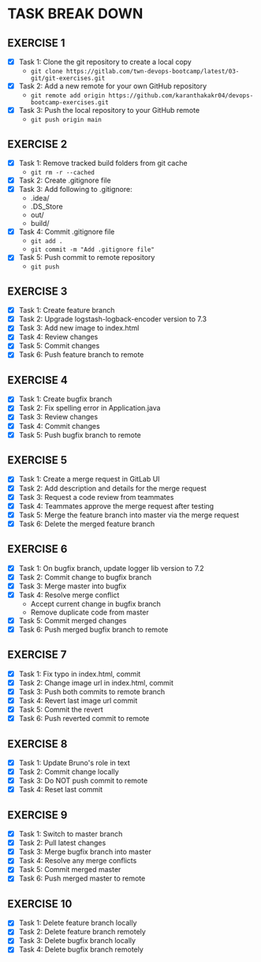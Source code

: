# TASK BREAK DOWN

## EXERCISE 1

- [x] Task 1: Clone the git repository to create a local copy
  - `git clone https://gitlab.com/twn-devops-bootcamp/latest/03-git/git-exercises.git`
- [x] Task 2: Add a new remote for your own GitHub repository
  - `git remote add origin https://github.com/karanthakakr04/devops-bootcamp-exercises.git`
- [x] Task 3: Push the local repository to your GitHub remote
  - `git push origin main`

## EXERCISE 2

- [x] Task 1: Remove tracked build folders from git cache
  - `git rm -r --cached`
- [x] Task 2: Create .gitignore file
- [x] Task 3: Add following to .gitignore:
  - .idea/
  - .DS_Store
  - out/
  - build/
- [x] Task 4: Commit .gitignore file
  - `git add .`
  - `git commit -m "Add .gitignore file"`
- [x] Task 5: Push commit to remote repository
  - `git push`

## EXERCISE 3

- [x] Task 1: Create feature branch
- [x] Task 2: Upgrade logstash-logback-encoder version to 7.3
- [x] Task 3: Add new image to index.html
- [x] Task 4: Review changes
- [x] Task 5: Commit changes
- [x] Task 6: Push feature branch to remote

## EXERCISE 4

- [x] Task 1: Create bugfix branch
- [x] Task 2: Fix spelling error in Application.java
- [x] Task 3: Review changes
- [x] Task 4: Commit changes
- [x] Task 5: Push bugfix branch to remote

## EXERCISE 5

- [x] Task 1: Create a merge request in GitLab UI
- [x] Task 2: Add description and details for the merge request
- [x] Task 3: Request a code review from teammates
- [x] Task 4: Teammates approve the merge request after testing
- [x] Task 5: Merge the feature branch into master via the merge request
- [x] Task 6: Delete the merged feature branch

## EXERCISE 6

- [x] Task 1: On bugfix branch, update logger lib version to 7.2
- [x] Task 2: Commit change to bugfix branch
- [x] Task 3: Merge master into bugfix
- [x] Task 4: Resolve merge conflict
  - Accept current change in bugfix branch
  - Remove duplicate code from master
- [x] Task 5: Commit merged changes
- [x] Task 6: Push merged bugfix branch to remote

## EXERCISE 7

- [x] Task 1: Fix typo in index.html, commit
- [x] Task 2: Change image url in index.html, commit
- [x] Task 3: Push both commits to remote branch
- [x] Task 4: Revert last image url commit
- [x] Task 5: Commit the revert
- [x] Task 6: Push reverted commit to remote

## EXERCISE 8

- [x] Task 1: Update Bruno's role in text
- [x] Task 2: Commit change locally
- [x] Task 3: Do NOT push commit to remote
- [x] Task 4: Reset last commit

## EXERCISE 9

- [x] Task 1: Switch to master branch
- [x] Task 2: Pull latest changes
- [x] Task 3: Merge bugfix branch into master
- [x] Task 4: Resolve any merge conflicts
- [x] Task 5: Commit merged master
- [x] Task 6: Push merged master to remote

## EXERCISE 10

- [x] Task 1: Delete feature branch locally
- [x] Task 2: Delete feature branch remotely
- [x] Task 3: Delete bugfix branch locally
- [x] Task 4: Delete bugfix branch remotely

